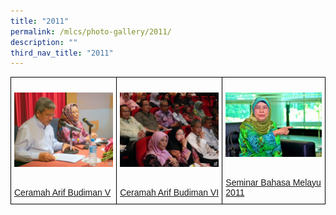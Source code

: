 ```yaml
---
title: "2011"
permalink: /mlcs/photo-gallery/2011/
description: ""
third_nav_title: "2011"
---
```

<style type="text/css">
.tg  {border-collapse:collapse;border-spacing:0;}
.tg td{border-color:black;border-style:solid;border-width:1px;font-family:Arial, sans-serif;font-size:14px;
  overflow:hidden;padding:10px 5px;word-break:normal;}
.tg th{border-color:black;border-style:solid;border-width:1px;font-family:Arial, sans-serif;font-size:14px;
  font-weight:normal;overflow:hidden;padding:10px 5px;word-break:normal;}
.tg .tg-0lax{text-align:left;vertical-align:top}
</style>
<table class="tg">
<thead>
  <tr>
    <td class="tg-0lax"><p><a href="/mlcs/photo-gallery/2010/ceramah-arif-budiman-i"><img src="/images/img-2010-(1).jpeg" alt="Ceramah Arif Budiman V"></a></p><br><a href="/mlcs/photo-gallery/2010/ceramah-arif-budiman-i">
Ceramah Arif Budiman V</a></td>
    <td class="tg-0lax"><p><a href="/mlcs/photo-gallery/2010/ceramah-arif-budiman-ii"><img src="/images/ceramah-arif-budiman-(55).jpeg" alt="Ceramah Arif Budiman VI"></a></p><br><a href="/mlcs/photo-gallery/2010/ceramah-arif-budiman-ii">Ceramah Arif Budiman VI</a></td>
    <td class="tg-0lax"><p><a href="/mlcs/photo-gallery/2010/ceramah-arif-budiman-iii"><img src="/images/cab-3-(66).jpeg" alt="Seminar Bahasa Melayu 2011"></a></p><br><a href="/mlcs/photo-gallery/2010/ceramah-arif-budiman-iii">Seminar Bahasa Melayu 2011</a></td>
			</tr>
</thead>
</table>